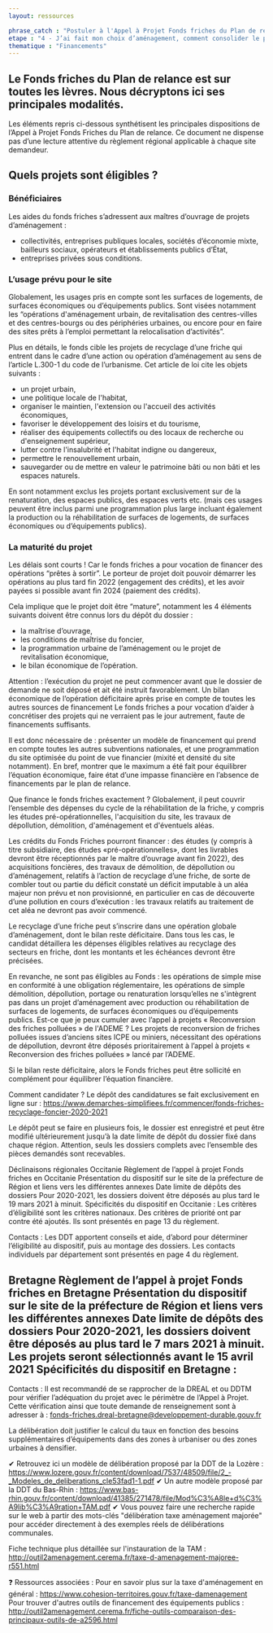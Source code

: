 ```yaml
---
layout: ressources

phrase_catch : "Postuler à l'Appel à Projet Fonds friches du Plan de relance"
etape : "4 - J’ai fait mon choix d’aménagement, comment consolider le projet avant d’attaquer les travaux ?"
thematique : "Financements"
---
```


## Le Fonds friches du Plan de relance est sur toutes les lèvres. Nous décryptons ici ses principales modalités.

Les éléments repris ci-dessous synthétisent les principales dispositions de l’Appel à Projet Fonds Friches du Plan de relance. Ce document ne dispense pas d’une lecture attentive du règlement régional applicable à chaque site demandeur.

## Quels projets sont éligibles ?

### Bénéficiaires
Les aides du fonds friches s’adressent aux maîtres d’ouvrage de projets d’aménagement :
- collectivités, entreprises publiques locales, sociétés d’économie mixte, bailleurs sociaux, opérateurs et établissements publics d’État,
- entreprises privées sous conditions.


### L’usage prévu pour le site
Globalement, les usages pris en compte sont les surfaces de logements, de surfaces économiques ou d’équipements publics. Sont visées notamment les “opérations d'aménagement urbain, de revitalisation des centres-villes et des centres-bourgs ou des périphéries urbaines, ou encore pour en faire des sites prêts à l’emploi permettant la relocalisation d’activités”.


Plus en détails, le fonds cible les projets de recyclage d’une friche qui entrent dans le cadre d’une action ou opération d’aménagement au sens de l’article L.300-1 du code de l’urbanisme. Cet article de loi cite les objets suivants : 
- un projet urbain, 
- une politique locale de l'habitat, 
- organiser le maintien, l'extension ou l'accueil des activités économiques, 
- favoriser le développement des loisirs et du tourisme, 
- réaliser des équipements collectifs ou des locaux de recherche ou d'enseignement supérieur, 
- lutter contre l'insalubrité et l'habitat indigne ou dangereux, 
- permettre le renouvellement urbain, 
- sauvegarder ou de mettre en valeur le patrimoine bâti ou non bâti et les espaces naturels.


En sont notamment exclus les projets portant exclusivement sur de la renaturation, des espaces publics, des espaces verts etc. (mais ces usages peuvent être inclus parmi une programmation plus large incluant également la production ou la réhabilitation de surfaces de logements, de surfaces économiques ou d’équipements publics).

### La maturité du projet
Les délais sont courts ! Car le fonds friches a pour vocation de financer des opérations “prêtes à sortir”. Le porteur de projet doit pouvoir démarrer les opérations au plus tard fin 2022 (engagement des crédits), et les avoir payées si possible avant fin 2024 (paiement des crédits).


Cela implique que le projet doit être “mature”, notamment les 4 éléments suivants doivent être connus lors du dépôt du dossier :
- la maîtrise d’ouvrage, 
- les conditions de maîtrise du  foncier,
- la programmation urbaine de  l’aménagement ou le projet de revitalisation économique, 
- le bilan économique de l’opération.

Attention : l’exécution du projet ne peut commencer avant que le dossier de demande ne soit déposé et ait été instruit favorablement.
Un bilan économique de l’opération déficitaire après prise en compte de toutes les autres sources de financement
Le fonds friches a pour vocation d’aider à concrétiser des projets qui ne verraient pas le jour autrement, faute de financements suffisants. 

Il est donc nécessaire de :
présenter un modèle de financement qui prend en compte toutes les autres subventions nationales, et une programmation du site optimisée du point de vue financier (mixité et densité du site notamment). En bref, montrer que le maximum a été fait pour équilibrer l’équation économique,
faire état d’une impasse financière en l’absence de financements par le plan de relance.

Que finance le fonds friches exactement ?
Globalement, il peut couvrir l’ensemble des dépenses du cycle de la réhabilitation de la friche, y compris les études pré-opérationnelles, l'acquisition du site, les travaux de dépollution, démolition, d'aménagement et d'éventuels aléas.

Les crédits du  Fonds Friches pourront financer :
des études (y compris à titre subsidiaire, des études «pré-opérationnelles», dont les livrables devront être réceptionnés par le maître d’ouvrage avant fin 2022),
des acquisitions foncières,
des   travaux   de   démolition,   de   dépollution   ou   d’aménagement,   relatifs   à   l’action   de recyclage d’une friche, de sorte de combler tout ou partie du déficit constaté
un déficit imputable à un aléa majeur non prévu et non provisionné, en particulier en cas de découverte d’une pollution en cours d’exécution : les travaux relatifs au traitement de cet aléa ne devront pas avoir commencé. 

Le recyclage d’une friche peut s’inscrire dans une opération globale d’aménagement, dont le bilan reste déficitaire. Dans tous les cas, le candidat détaillera les dépenses éligibles relatives au recyclage des secteurs en friche, dont les montants et les échéances devront être précisées.

En revanche, ne sont pas éligibles au Fonds :
les opérations de simple mise en conformité à une obligation réglementaire,
les opérations de simple démolition, dépollution, portage ou renaturation lorsqu’elles ne s'intègrent pas dans  un projet d’aménagement avec production ou réhabilitation  de surfaces de logements, de surfaces économiques ou d’équipements publics.
Est-ce que je peux cumuler avec l’appel à projets « Reconversion des friches polluées » de l'ADEME ?
Les projets de reconversion de friches polluées issues d’anciens sites ICPE ou miniers, nécessitant des opérations de dépollution, devront être déposés prioritairement à l’appel à   projets « Reconversion des friches polluées » lancé par l’ADEME. 

Si le bilan reste déficitaire, alors le Fonds friches peut être sollicité en complément pour équilibrer l’équation financière.

Comment candidater ?
Le dépôt des candidatures se fait exclusivement en ligne sur :
https://www.demarches-simplifiees.fr/commencer/fonds-friches-recyclage-foncier-2020-2021

Le dépôt peut se faire en plusieurs fois, le dossier est enregistré et peut être modifié ultérieurement jusqu’à la date limite de dépôt du dossier fixé dans chaque région.
Attention, seuls les dossiers complets avec l’ensemble des pièces demandés sont recevables.

Déclinaisons régionales
Occitanie
Règlement de l’appel à projet Fonds friches en Occitanie
Présentation du dispositif sur le site de la préfecture de Région et liens vers les différentes annexes
Date limite de dépôts des dossiers
Pour 2020-2021, les dossiers doivent être déposés au plus tard le 19 mars 2021 à minuit.
Spécificités du dispositif en Occitanie :
Les critères d’éligibilité sont les critères nationaux. Des critères de priorité ont par contre été ajoutés. Ils sont présentés en page 13 du règlement.

Contacts :
Les DDT apportent conseils et aide, d’abord pour déterminer l’éligibilité au dispositif, puis au montage des dossiers.
Les contacts individuels par département sont présentés en page 4 du règlement.

Bretagne
Règlement de l’appel à projet Fonds friches en Bretagne
Présentation du dispositif sur le site de la préfecture de Région et liens vers les différentes annexes
Date limite de dépôts des dossiers
Pour 2020-2021, les dossiers doivent être déposés au plus tard le 7 mars 2021 à minuit.
Les projets seront sélectionnés avant le 15 avril 2021
Spécificités du dispositif en Bretagne :
-
Contacts :
Il est recommandé de se rapprocher de la DREAL et ou DDTM pour vérifier l’adéquation du projet avec le périmètre de l’Appel à Projet. Cette vérification ainsi que toute demande de renseignement sont à adresser à : fonds-friches.dreal-bretagne@developpement-durable.gouv.fr


La délibération doit justifier le calcul du taux en fonction des besoins supplémentaires d’équipements dans des zones à urbaniser ou des zones urbaines à densifier.

✔ Retrouvez ici un modèle de délibération proposé par la DDT de la Lozère : https://www.lozere.gouv.fr/content/download/7537/48509/file/2_-_Modeles_de_deliberations_cle53fad1-1.pdf
✔ Un autre modèle proposé par la DDT du Bas-Rhin : https://www.bas-rhin.gouv.fr/content/download/41385/271478/file/Mod%C3%A8le+d%C3%A9lib%C3%A9ration+TAM.pdf
✔ Vous pouvez faire une recherche rapide sur le web à partir des mots-clés "délibération taxe aménagement majorée" pour accéder directement à des exemples réels de délibérations communales.

Fiche technique plus détaillée sur l'instauration de la TAM : http://outil2amenagement.cerema.fr/taxe-d-amenagement-majoree-r551.html

❓ Ressources associées :
Pour en savoir plus sur la taxe d'aménagement en général : https://www.cohesion-territoires.gouv.fr/taxe-damenagement
Pour trouver d'autres outils de financement des équipements publics : http://outil2amenagement.cerema.fr/fiche-outils-comparaison-des-principaux-outils-de-a2596.html
